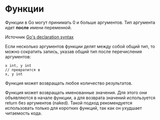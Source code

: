 # Функции

Функции в Go могут принимать 0 и больше аргументов. Тип аргумента идет **после** имени переменной.

Источник [Go's declaration syntax](https://go.dev/blog/declaration-syntax)

Если несколько аргументов функции делят между собой общий тип, то можно сократить запись, указав общий тип после перечисления аргументов:

```
x int, y int
// превратится в
x, y int
```

Функция может возвращать любое количество результатов.

Функция может возвращать именованные значения. Для этого они объявляются в начале функции, а для возврата значений используется return без аргументов (naked). Такой подход рекомендуется использовать только для коротких функций, так как он ухудшает читаемость кода.